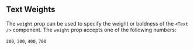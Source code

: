 ## Text Weights

The `weight` prop can be used to specify the weight or boldness of the `<Text />` component. The `weight` prop accepts one of the following numbers:

`200`, `300`, `400`, `700`
